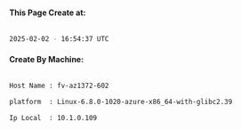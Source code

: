 
   
#### This Page Create at:

```bash

2025-02-02 - 16:54:37 UTC

```

#### Create By Machine:

```bash

Host Name : fv-az1372-602

platform  : Linux-6.8.0-1020-azure-x86_64-with-glibc2.39

Ip Local  : 10.1.0.109

```

